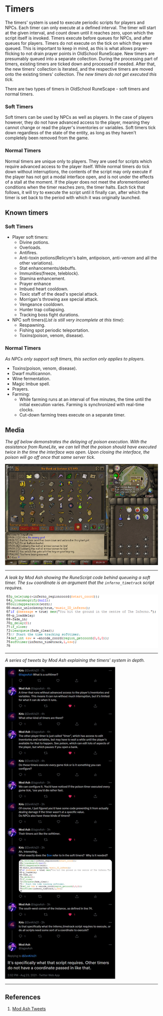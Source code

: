 
# Timers

The timers' system is used to execute periodic scripts for players and NPCs.
Each timer can only execute at a defined interval. The timer will start at the given interval,
and count down until it reaches zero, upon which the script itself is invoked.
Timers execute before queues for NPCs, and after queues for players.
Timers do not execute on the tick on which they were queued. This is important to keep in mind,
as this is what allows prayer-flicking to not drain prayer points in OldSchool RuneScape.
New timers are presumably queued into a separate collection. During the processing part of timers,
existing timers are ticked down and processed if needed. After that, the new timers' collection is iterated,
and the respective timers are moved onto the existing timers' collection. *The new timers do not get executed this tick.*

There are two types of timers in OldSchool RuneScape - soft timers and normal timers.

### Soft Timers

Soft timers can be used by NPCs as well as players. In the case of players however, they do not have advanced
access to the player, meaning they cannot change or read the player's inventories or variables.
Soft timers tick down regardless of the state of the entity, as long as they haven't completely
been removed from the game.

### Normal Timers

Normal timers are unique only to players. They are used for scripts which require advanced access to the player itself.
While normal timers do tick down without interruptions, the contents of the script may only execute if the
player has not got a modal interface open, and is not under the effects of a stall at the moment.
If the player does not meet the aforementioned conditions when the timer reaches zero, the timer halts.
Each tick that follows, it will try to execute the script until it finally can, after which the timer is set
back to the period with which it was originally launched.

## Known timers


### Soft Timers

- Player soft timers:
  - Divine potions.
  - Overloads.
  - Antifires.
  - Anti-toxin potions(Relicym's balm, antipoison, anti-venom and all the other variations).
  - Stat enhancements/debuffs.
  - Immunities(freeze, teleblock).
  - Stamina enhancement.
  - Prayer enhance
  - Imbued heart cooldown.
  - Toxic staff of the dead's special attack.
  - Morrigan's throwing axe special attack.
  - Vengeance cooldown.
  - Hunter trap collapsing.
  - Tracking boss fight durations.
- NPC soft timers(*List is still very incomplete at this time*):
  - Respawning.
  - Fishing spot periodic teleportation.
  - Toxins(poison, venom, disease).

### Normal Timers

*As NPCs only support soft timers, this section only applies to players.*

- Toxins(poison, venom, disease).
- Dwarf multicannon.
- Wine fermentation.
- Magic Imbue spell.
- Prayers.
- Farming:
  - While farming runs at an interval of five minutes, the time until the initial execution varies. Farming is synchronized with
  real-time clocks.
  - Cut-down farming trees execute on a separate timer.

## Media

*The gif below demonstrates the delaying of poison execution. With the assistance from RuneLite,
we can tell that the poison should have executed twice in the time the interface was open.
Upon closing the interface, the poison will go off once that same server tick.*

![Poison delay](assets/media/timers/poison-delay.gif)

---

*A leak by Mod Ash showing the RuneScript code behind queueing a soft timer.
The `$sw` coordinate is an argument that the `inferno_timetrack` script requires.*

![Inferno softtimer](assets/media/timers/inferno-runescript-softtimer.png)

---

*A series of tweets by Mod Ash explaining the timers' system in depth.*

![Twitter questions](assets/media/timers/twitter-questions.jpeg)

---

## References
1. [Mod Ash Tweets](https://twitter.com/ZenKris21/status/1429701903626211334)